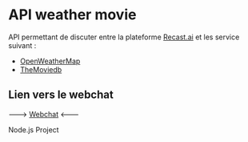 # API weather movie

API permettant de discuter entre la plateforme [Recast.ai](https://recast.ai/) et les service suivant :
* [OpenWeatherMap](https://openweathermap.org/)
* [TheMoviedb](https://www.themoviedb.org/)

## Lien vers le webchat

---> [Webchat](https://millasdur.github.io/) <---

Node.js Project
